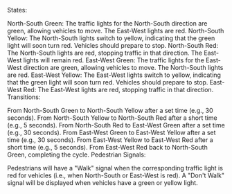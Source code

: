 States:

North-South Green: The traffic lights for the North-South direction are green, allowing vehicles to move. The East-West lights are red.
North-South Yellow: The North-South lights switch to yellow, indicating that the green light will soon turn red. Vehicles should prepare to stop.
North-South Red: The North-South lights are red, stopping traffic in that direction. The East-West lights will remain red.
East-West Green: The traffic lights for the East-West direction are green, allowing vehicles to move. The North-South lights are red.
East-West Yellow: The East-West lights switch to yellow, indicating that the green light will soon turn red. Vehicles should prepare to stop.
East-West Red: The East-West lights are red, stopping traffic in that direction.
Transitions:

From North-South Green to North-South Yellow after a set time (e.g., 30 seconds).
From North-South Yellow to North-South Red after a short time (e.g., 5 seconds).
From North-South Red to East-West Green after a set time (e.g., 30 seconds).
From East-West Green to East-West Yellow after a set time (e.g., 30 seconds).
From East-West Yellow to East-West Red after a short time (e.g., 5 seconds).
From East-West Red back to North-South Green, completing the cycle.
Pedestrian Signals:

Pedestrians will have a "Walk" signal when the corresponding traffic light is red for vehicles (i.e., when North-South or East-West is red).
A "Don't Walk" signal will be displayed when vehicles have a green or yellow light.
